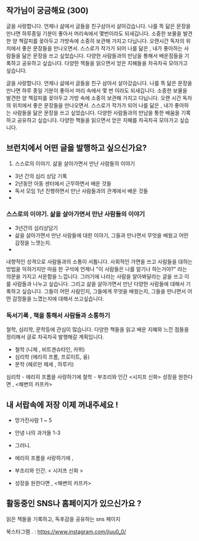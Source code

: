 ## 작가님이 궁금해요 (300)

글을 사랑합니다. 언제나 삶에서 글들을 친구삼아서  살아갔습니다. 나를 똑 닮은 문장을 만나면 하루종일 기분이 좋아서 머리속에서 몇번이라도 되새깁니다. 소중한 보물을 발견한 양 책갈피를 꽂아두고 가방속에 소중히 보관해 가지고 다닙니다. 오랜시간 독자의 위치에서 좋은 문장들을 만나오면서. 스스로가 작가가 되어 나를 닮은 , 내가 좋아하는 사람들을 닮은 문장을 쓰고 싶었습니다. 다양한 사람들과의 만남을 통해서 배운점들을 기록하고 공유하고 싶습니다. 다양한 책들을 읽으면서 얻은 지혜들을 차곡차곡 모아가고 싶습니다.   

글을 사랑합니다. 언제나 삶에서 글들을 친구 삼아서  살아갔습니다. 나를 똑 닮은 문장을 만나면 하루 종일 기분이 좋아서 머리 속에서 몇 번 이라도 되새깁니다. 소중한 보물을 발견한 양 책갈피를 꽂아두고 가방 속에 소중히 보관해 가지고 다닙니다. 오랜 시간 독자의 위치에서 좋은 문장들을 만나오면서. 스스로가 작가가 되어 나를 닮은 , 내가 좋아하는 사람들을 닮은 문장을 쓰고 싶었습니다. 다양한 사람들과의 만남을 통한 배움을 기록하고 공유하고 싶습니다. 다양한 책들을 읽으면서 얻은 지혜를 차곡차곡 모아가고 싶습니다.   

## 브런치에서 어떤 글을 발행하고 싶으신가요?


1. 스스로의 이야기. 삶을 살아가면서 만난 사람들의 이야기 
- 3년 간의 심리 상담 기록
- 2년동안 아동 센터에서 근무하면서 배운 것들
- 독서 모임 1년 진행하면서 만난 사람들과의 관계에서 배운 것들 
-


### 스스로의 이야기. 삶을 살아가면서 만난 사람들의 이야기 

- 3년간의 심리상담기
- 삶을 살아가면서 만난 사람들에 대한 이야기, 그들과 만나면서 무엇을 배웠고 어떤 감정을 느꼇는지. 
- 

내향적인 성격으로 사람들과의 소통이 서툽니다. 사회적인 가면을 쓰고 사람들을 대하는 방법을 익혀가지만 마음 한 구석에 언제나 "이 사람들은 나를 알기나 하는거야?" 라는 의문을 가지고 서운함을 느낍니다. 그러기에 나라는 사람을 알아봐달라는 글을 쓰고 이를 사람들과 나누고 싶습니다. 그리고 삶을 살아가면서 만난 다양한 사람들에 대해서 기록하고 싶습니다. 그들이 어떤 사람인지, 그들에게 무엇을 배웠는지, 그들을 만나면서 어떤 감정들을 느꼈는지에 대해서 쓰고싶습니다. 

### 독서기록 , 책을 통해서 사람들과 소통하기 

철학, 심리학, 문학등에 관심이 많습니다. 다양한 책들을 읽고 배운 지혜와 느낀 점들을 정리해서 글로 차곡차곡 발행해갈 계획입니다. 

- 철학 (니체 , 비트겐슈타인, 카뮈)
- 심리학 (에리히 프롬, 프로이트, 융)
- 문학 (헤르만 헤세 , 하루키)


심리학 - 에리히 프롬을 사랑하기에
철학 - 부조리와 인간 <시지프 신화> 
성장을 원한다면 , <해변의 카프카> 


## 내 서랍속에 저장 이제 꺼내주세요 ! 

- 망가진사람 1 ~ 5
- 안녕 나의 과거들 1-3
- 그러니. 

- 에리히 프롬을 사랑하기에 , 
- 부조리와 인간. < 시지프 신화 > 
- 성장을 원한다면 , <해변의 카프카> 


## 활동중인 SNS나 홈페이지가 있으신가요 ? 
읽은 책들을 기록하고, 독후감을 공유하는 sns 페이지 

북스타그램 . : https://www.instagram.com/jiuu0_0/

